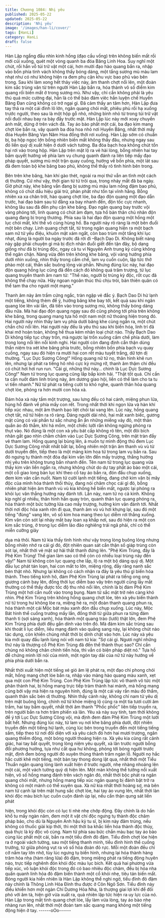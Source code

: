 ```yaml
---
title: Chương 1084: Nhị yêu
published: 2025-05-22
updated: 2025-05-22
description: 'Nhị yêu'
image: '/images/han-li/cover/'
tags: [HanLi]
category: HanLi
draft: false
---
```


Hàn Lập ngẩng đầu nhìn kinh hồng (đạo cầu vồng) trên không
biến mất rồi mới cúi xuống, quét một vòng quanh ba đóa Băng
Linh Hoa. Suy nghĩ một chút, rồi hắn vỗ túi trữ vật một cái, hơn
mười đạo hào quang bắn ra, nhập vào bốn phía tinh vách không
thấy bóng dáng, một tầng sương mù màu lam nhạt như có như
không hiện ra đem phụ cận khu vực bao phủ vào bên trong.
Sau khi làm xong hết thảy việc này, âm thanh chợt nổi lên, một
đoàn kim sắc trùng vân từ trên người Hàn Lập bắn ra, hóa thành
vô số điểm kim quang rồi biến mất ở trong sương mù. Như vậy,
chỉ cần không phải là yêu thú quá mức cường đại, hẳn là có thể
bảo đảm viêc hắn luyện chế Huyền Băng Đan cũng không có trở
ngại gì.
Đã cảm thấy an tâm hơn, Hàn Lập đưa tay thả ra một cái đỉnh lô
lớn, ngân quang chói mắt, phiêu phù rồi hạ xuống trước người,
theo sau là một hộp gỗ nhỏ, những bình nhỏ từ trong túi trữ vật
nối đuôi nhau bay ra bày đầy trước mặt.
Hàn Lập lúc này mới xoay chuyển ánh mắt, dừng ở trên vách đá.
Tay áo bào phất một cái, ba đạo kim mang chợt lóe bắn ra, vây
quanh ba đóa hoa nhỏ nơi Huyền Băng, nhất thời mấy đóa Huyền
Băng Vạn Năm Hoa đồng thời rơi xuống. Hàn Lập sớm có chuẩn
bị, ba hộp ngọc lớn bổng nhiên biến mất không thấy đâu, nhưng
ngay sau đó liền quỷ dị xuất hiện ở dưới vách tường.
Ba đóa bạch hoa không chút tổn hại rơi vào trong hộp.
Hàn Lập trên mặt lộ ra vẻ hài lòng, bỗng nhiên hai tay bấm quyết
hướng về phía lam vụ chung quanh đánh ra liên tiếp mấy đạo
pháp quyết, sương mù một trận quay cuồng, hướng về bốn phía,
một lát sau đã đem toàn bộ khe băng bao phủ, không thể thấy rõ
tình hình bên trong.

Bên trên khe băng, hàn khí gào thét, ngoài ra mọi thứ vẫn an tĩnh
một cách dị thường.
Cứ như vậy, thời gian từ từ trôi qua, trong nháy mắt đã ba ngày.
Giờ phút này, khe băng vẫn đang bị sương mù màu lam nồng
đậm bao phủ, không có chút dấu hiệu giải trừ, phản phất như tồn
tại vĩnh hằng.
Bỗng nhiên xa xa chân trời, hào quang chợt lóe, ba đạo độn
quang một đạo dẫn trước, hai đạo bám sau từ đằng xa bay nhanh
đến, độn tốc cực nhanh, không lâu sau đã đến phụ cận khe băng.
Đạo ngân quang bay trước vội vàng phóng tới, linh quang có chút
ảm đạm, tựa hồ bản thân chủ nhân độn quang đang bị trọng
thương.
Phía sau là hai đạo độn quang một hồng một lục chói mắt, khí thế
vô cùng hùng hổ. Ba người này rõ ràng là một bên đuổi một bên
chạy.
Linh quang chợt tắt, từ trong ngân quang hiện ra một bạch sam
nữ tử yểu điệu, khuôn mặt xám ngắt, còn bao trùm một tầng khí
lục nhạt, đúng là người ba ngày trước đã rời đi –Bạch Dao Di.
Không biết nàng này gặp phải chuyện gì mà bị địch nhân đuổi giết
đến tận đây, bộ dạng giống như đã bị trúng độc, ngay cả tu vi
Nguyên Anh trung kỳ cũng không thể ngăn chặn. Nàng vừa đến
trên không khe băng, vội vàng hướng phía dưới nhìn xuống, nhìn
thấy trong cấm chế, lam vụ cuồn cuộn, lập tức thở phào một cái,
thần sắc buông lỏng vài phần.
Nhưng đúng lúc này, hai đạo độn quang hồng lục cũng đã đến
cách đó không quá trăm trượng, từ lục quang truyền thanh âm
nam tử:
"Thế nào, người bị trúng kỳ độc, rốt cục đã không thể chạy nữa.
Hãy ngoan ngoãn thúc thủ chịu trói, bản thiên quân có thể tam tha
cho ngươi một mạng."

Thanh âm này âm trầm cứng ngắc, tràn ngập vẻ đắc ý.
Bạch Dao Di hừ lạnh một tiếng, không thèm để ý, hướng băng
khe bay tới, kết quả sau khi ngân quang lóe lên vài lần, đã tiến
vào trong sương mù, không thấy bóng dáng đâu nữa.
Mà hai đạo độn quang ngay sau đó cũng phóng tới phía trên
không khe băng, trong quang mang tựa hồ một nam một nữ
thoáng hiện trong đó.
Hai người này nhìn thấy lam vụ phía dưới băng khe cùng ngẩn ra,
một chút chần chừ nổi lên.
Hai người này đều là yêu thú sau khi biến hóa, linh trí đã khai mở
hoàn toàn, không hề thua kém nhân loại chút nào. Thấy Bạch
Dao Di không tiếp tục chạy trốn, mà ngược lại trốn xuống cấm
chế phía dưới, làm trong long nổi lên nỗi kinh nghi.
Hai người còn đang định cẩn thận dùng thần niệm tra xét khe
băng phía trước, bỗng nhiên bốn phía bạch vụ quay cuồng, ngay
sau đó hiện ra mười hai con rết màu tuyết trắng, dữ tợn dị
thường.
"Lục Dực Sương Công!"
Hồng quang nữ tử nọ, thân hình khẽ run lên, nhưng lại phát ra
tiếng hô nhỏ cực kỳ mừng rỡ, thanh âm thậm chí đều có chút hơi
hơi run run.
"Cái gì, những thứ này… chính là Lục Dực Sương Công!"
Nam tử trong lục quang cũng lắp bắp kinh hãi.
"Thật tốt quá. Chỉ cần ta cắn nuốt đám linh trùng này, âm dương
giao hội, liền có thể làm cho ta tu vi tiến nhanh."
Nữ tử phát ra tiếng cười to khó nghe, quanh thân hỏa quang chợt
lóe, phóng ra hơn mười con hỏa xà.

Đám hỏa xà này tầm một trượng, sau lưng đều có hai cánh,
miệng phun lửa, hùng hổ đánh về phía mấy con rết.
Trong nhất thời khi ngọn lửa và hàn khí tiếp xúc nhau, một âm
thanh bạo liệt chói tai vang lên. Lúc này, hồng quang chợt tắt, nữ
tử hiện ra rõ ràng. Dáng người dài nhỏ, hai mắt xanh biếc, gương
mặt cũng có vài phần tư sắc nhưng ẩn ẩn những miếng vảy đỏ,
một thân quần áo đỏ thẫm, khi há mồm, một chiếc lưỡi rắn không
ngừng phóng ra thụt vào.
Nó đúng là một con xà yêu bát cấp không rõ tên, một đôi bích
nhãn gắt gao nhìn chằm chằm vào Lục Dực Sương Công, trên
mặt tràn đầy vẻ tham lam.
Hồng quang lại bùng lên, ả muốn tự mình động thủ đem Lục Dực
Sương Công nhất nhất bắt lại, bỗng nhiên một trận âm thanh vù
vù từ dưới truyền đến, tiếp theo là một mảng kim hoa từ trong lam
vụ bắn ra. Sau đó ngưng tụ thành một đóa đại kim vân lớn đến
mấy trượng, thẳng hướng nhị yêu trên không trung bắn nhanh
đến.
Tên nam tử trong lục quang vừa thấy kim vân liền ngẩn ra, nhưng
không chút do dự tay phất áo bào một cái, một cỗ giao long bàn
lục khí theo cổ tay áo bắn ra, đón đầu chụp xuống, đem kim vân
cắn nuốt.
Nam tử cười lạnh một tiếng, đang chờ kim vân bị mây độc của
mình hóa thành thối thủy, đang nói châm chọc cái gì đó, bỗng
nhiên phát hiện âm thanh vù vù kia không hề biến mất, ngược lại
phóng ra khỏi lục vân thẳng hướng này đánh tới.
Lần này, nam tử nọ cả kinh. Không kịp nghĩ gì nhiều, thân hình
hắn quay tròn, quanh thân lục quang phóng ra, hóa thành một
bức tường lửa cao mấy trượng, hướng kim vân đánh tới.
Nhất thời nơi độc hỏa xanh rờn đi qua, thanh âm vù vù hơi khựng
lại, sau đó một tiếng "đùng" vang lên, vô số kim hoa mang theo
lục diễm rơi thẳng xuống. Kim vân còn sót lại nháy mắt bay loan
xạ khắp nơi, sau đó hiện ra một con kim sắc trùng, ở trong lục
diễm lảo đảo nghiêng trái ngã phải, chỉ có thể miễn cưỡng giãy

dụa mà thôi.
Nam tử kia thấy tình hình như vậy trong lòng buông lỏng nhưng
bỗng nhiên nhớ ra cái gì đó, đột nhiên quan sát cẩn thận số giáp
trùng còn sót lại, nhất thời vẻ mặt sợ hãi thất thanh đứng lên.
"Phệ Kim Trùng, đây là Phệ Kim Trùng! Thế gian làm sao có thể
còn có nhiều loại trùng này đến vậy!"
Nam tử không còn lục quang che lấp, lộ ra một bộ dáng quỷ dị.
Một đầu lục phát tán loạn, hai con mắt to lớn, miệng rộng, đầy
răng nanh sắc bén thật nhỏ. Nhưng lại không có cách nhận ra đây
là yêu thú gì biến hóa thành.
Theo tiếng kinh hô, đám Phệ Kim Trùng lại phát ra tiếng ong ong
giương cánh bay lên, đồng thời lục diễm bao vây trên người cũng
lấy mắt thường có thể thấy được tốc độ thu nhỏ nổi lên, chính là
bị đám Phệ Kim Trùng một hơi cắn nuốt vào trong bụng.
Nam tử sắc mặt trở nên càng khó nhìn. Phệ Kim Trùng trên không
hồng quang chợt lóe, tên xà yêu biến thành nữ tử trong hư không
lòe ra, miệng hé ra, một đoàn thanh quang phun ra, hóa thành
một cái Mộc bát màu xanh đón đầu chụp xuống.
Lúc này, Mộc Bát hình thể cuồng trướng mấy lần, đồng thời từ
giữa phun ra từng đám thanh ti (sợi sáng xanh), hóa thành một
quang tráo (lưới) thật lớn, đem Phệ Kim Trùng phía dưới đều gắn
dính vào trên đó. Mà đám kim sắc trùng sau khi thoát li lục diễm,
liều mạng đánh vào quầng sang này, lại không chút nào tác dụng,
còn khiến chúng nhất thời bị dính chặt vào hơn.
Lúc này xà yêu kia mới quay đầu lạnh lùng nói với nam tử kia:
"Sợ cái gì. Ngươi nghĩ những thứ này là thượng cổ Phệ Kim Trùng
đã đến thể thành thục sao? Chỉ cần chúng nó không chân chính
tiến hóa, thì vẫn có biện pháp diệt nó."
Tựa hồ để chứng mình lời nói của mình, một ngón tay dài của nữ
tử này hướng về phía phía dưới bắn ra.

Nhất thời xuất hiện một tiếng xé gió âm lệ phát ra, một đạo chỉ
phong chói mắt, hồng mang chợt lóe bắn ra, nhập vào màng hào
quang màu xanh, xẹt qua một con Phệ Kim Trùng. Con Phệ Kim
Trùng lập tức vô thanh vô tức một phân thành hai, bị hồng mang
trực tiếp trảm thành hai mảnh, mà hồng mang cũng bởi vậy mà
hiện ra nguyên hình, đúng là một cái vảy rắn màu đỏ thẩm, quanh
thân sắc bén dị thường.
Nhìn thấy cảnh này, không chỉ nam tử yêu dị trên mặt buông lỏng,
chính nữ tử khóe miệng lộ cũng ra một tia tươi cười âm trầm, hai
tay bấm quyết, nhất thời âm thanh "Phốc phốc" liên tiếp truyền ra,
trên người bắn ra hơn trăm phiến xà lân.
Yêu xà này suy tính, tạm thời không để ý tới Lục Dực Sương
Công vội, mà định đem đám Phệ Kim Trùng một lưới bắt hết.
Nhưng đúng lúc này, từ lam vụ nơi khe băng phía dưới, đột nhiên
truyền đến một tiếng hừ lạnh, cùng lúc bên trong truyền đến một
tiếng tiếng sấm, tiếp theo từ nơi đối diện với xà yêu cách đó hơn
hai mươi trượng, ngân quang thiểm động, một bóng người thoáng
hiện ra.
Xà yêu kia cũng rất cảnh giác, hai tay bắt quyết, trong lòng niệm
yêu quyết, xà lân trước người bỗng đổi phương hướng, tựa như
cắt qua hư không, phóng tới bóng người trước mặt, định đem
bóng người đó xuyên thủng thành trăm ngàn lỗ.
Người nọ hắc hắc cười khẽ một tiếng, một bàn tay thong dong lật
qua, nhất thời một Tiểu Thuẩn ngân quang lóng lánh xuất hiện ở
trước người, nhẹ nhàng nhoáng lên một cái, một vách tường quỷ
dị hiện lên.
Một màn không thể tưởng nổi xuất hiện, vô số hồng mang đánh
trên vách ngăn đó, nhất thời bộc phát ra ngân quang chói mắt,
nhưng hồng mang tiếp xúc ngân quang bị đánh bật trở ra không
có một mảnh có thể xuyên qua.
Xà nữ kia nhất thời hoảng sợ, mà bên nam tử cạnh lại trên mặt
hung sắc chợt lóe, hai tay áo vung lên, nhất thời làn khói độc màu
bích lục cuồn cuộn đánh úp lại, nếu cẩn thận qung sát liền phát

hiện, trong khói độc còn có lục ti nhè nhẹ chớp động.
Đây chính là do hắn khổ tu mấy ngàn năm, đem một ít vật chí độc
ngưng tụ thành độc châm pháp bảo, cho dù là Nguyên Anh hậu
kỳ tu sĩ, bị kim này đâm trúng, nếu không có thuốc giải kip thời, thì
một thời ba khắc liền hóa thành độc thủy, quả thực là kỳ độc vô
cùng.
Nam tử phía sau bức chắn màu bạc tay áo bào cùng lúc phất một
cái, bắn ra một tiểu đỉnh đỏ đậm.
Tiểu đỉnh chợt lóe hiện ra ở ngoài vách tường, sau một tiếng
thanh minh, tiểu đình hình thể cuồng trướng, từ giữa phóng vụt ra
vô số hỏa đoàn đỏ rực. Mỗi một đoàn đều chỉ cỡ nắm tay lớn
nhở, tùy lúc ngưng tụ biến hình, nhưng lại hóa thành hàng trăm
hỏa nha (hàm răng lửa) đỏ đậm, trong miệng phát ra tiếng động
huyên náo, trực tiếp nghênh đón khói độc màu lục bích.
Kết quả hai phương vừa tiếp xúc, vô luận khói độc trong đó có
bao nhiêu độc châm, đều bị hỏa nha quấn quanh linh hỏa đỏ đậm
biến thành một cổ khói nhẹ, tiêu tán biến mất.
Bóng người kia hiển nhiên là Hàn Lập không thể nghi ngờ, tiểu
đỉnh đỏ đậm này chính là Thông Linh Hỏa Đỉnh thu được ở Côn
Ngô Sơn.
Tiểu đỉnh này điều khiển hơn một ngàn Chí Dương Hỏa Nha, là
thượng giai lợi khí để đối phó với âm tà, hiện giờ vừa xuất ra, quả
nhiên lập tức hiện ra uy lực của nó.
Hàn Lập trong mắt tinh quang chợt lóe, lấy làm vừa lòng, tay áo
bào nhẹ nhàng run lên, nhất thời một đoàn tam sắc quang mang
không một tiếng động hiện ở tay.
------oOo------
